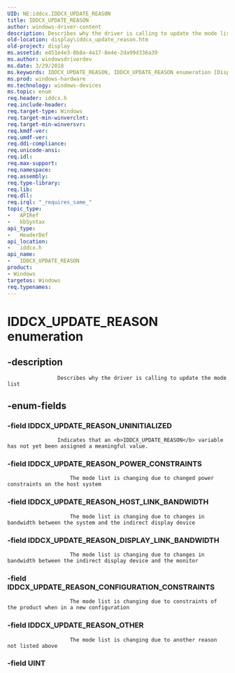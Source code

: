 ```yaml
---
UID: NE:iddcx.IDDCX_UPDATE_REASON
title: IDDCX_UPDATE_REASON
author: windows-driver-content
description: Describes why the driver is calling to update the mode list.
old-location: display\iddcx_update_reason.htm
old-project: display
ms.assetid: e451e4e3-0b8a-4a17-8e4e-2da99d336a39
ms.author: windowsdriverdev
ms.date: 3/29/2018
ms.keywords: IDDCX_UPDATE_REASON, IDDCX_UPDATE_REASON enumeration [Display Devices], IDDCX_UPDATE_REASON_CONFIGURATION_CONSTRAINTS, IDDCX_UPDATE_REASON_DISPLAY_LINK_BANDWIDTH, IDDCX_UPDATE_REASON_HOST_LINK_BANDWIDTH, IDDCX_UPDATE_REASON_OTHER, IDDCX_UPDATE_REASON_POWER_CONSTRAINTS, IDDCX_UPDATE_REASON_UNINITIALIZED, display.iddcx_update_reason, iddcx/IDDCX_UPDATE_REASON, iddcx/IDDCX_UPDATE_REASON_CONFIGURATION_CONSTRAINTS, iddcx/IDDCX_UPDATE_REASON_DISPLAY_LINK_BANDWIDTH, iddcx/IDDCX_UPDATE_REASON_HOST_LINK_BANDWIDTH, iddcx/IDDCX_UPDATE_REASON_OTHER, iddcx/IDDCX_UPDATE_REASON_POWER_CONSTRAINTS, iddcx/IDDCX_UPDATE_REASON_UNINITIALIZED
ms.prod: windows-hardware
ms.technology: windows-devices
ms.topic: enum
req.header: iddcx.h
req.include-header: 
req.target-type: Windows
req.target-min-winverclnt: 
req.target-min-winversvr: 
req.kmdf-ver: 
req.umdf-ver: 
req.ddi-compliance: 
req.unicode-ansi: 
req.idl: 
req.max-support: 
req.namespace: 
req.assembly: 
req.type-library: 
req.lib: 
req.dll: 
req.irql: "_requires_same_"
topic_type:
-	APIRef
-	kbSyntax
api_type:
-	HeaderDef
api_location:
-	iddcx.h
api_name:
-	IDDCX_UPDATE_REASON
product:
- Windows
targetos: Windows
req.typenames: 
---
```


# IDDCX_UPDATE_REASON enumeration


## -description



                    Describes why the driver is calling to update the mode list
                


## -enum-fields




### -field IDDCX_UPDATE_REASON_UNINITIALIZED


                        
                    Indicates that an <b>IDDCX_UPDATE_REASON</b> variable has not yet been assigned a meaningful value.


### -field IDDCX_UPDATE_REASON_POWER_CONSTRAINTS


                        The mode list is changing due to changed power constraints on the host system
                    


### -field IDDCX_UPDATE_REASON_HOST_LINK_BANDWIDTH


                        The mode list is changing due to changes in bandwidth between the system and the indirect display device
                    


### -field IDDCX_UPDATE_REASON_DISPLAY_LINK_BANDWIDTH


                        The mode list is changing due to changes in bandwidth between the indirect display device and the monitor
                    


### -field IDDCX_UPDATE_REASON_CONFIGURATION_CONSTRAINTS


                        The mode list is changing due to constraints of the product when in a new configuration
                    


### -field IDDCX_UPDATE_REASON_OTHER


                        The mode list is changing due to another reason not listed above
                    


### -field UINT



